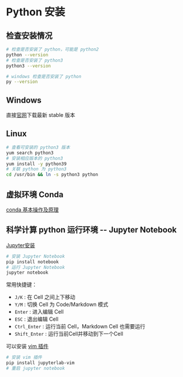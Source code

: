 # Python 安装

## 检查安装情况

```bash
# 检查是否安装了 python，可能是 python2
python --version
# 检查是否安装了 python3
python3 --version

# windows 检查是否安装了 python
py --version
```

## Windows

直接[官网](https://www.python.org/downloads/)下载最新 stable 版本

## Linux

```bash
# 查看可安装的 python3 版本
yum search python3
# 安装相应版本的 python3
yum install -y python39
# 关联 python 为 python3
cd /usr/bin && ln -s python3 python
```

## 虚拟环境 Conda

[conda 基本操作及原理](http://www.arclub.cc/?news/346.html)

## 科学计算 python 运行环境 -- Jupyter Notebook

[Jupyter安装](https://jupyter.org/install)

```bash
# 安装 Jupyter Notebook
pip install notebook
# 运行 Jupyter Notebook
jupyter notebook
```

常用快捷键：

- `J/K` : 在 Cell 之间上下移动
- `Y/M` : 切换 Cell 为 Code/Markdown 模式
- `Enter` : 进入编辑 Cell
- `ESC` : 退出编辑 Cell
- `Ctrl_Enter` : 运行当前 Cell，Markdown Cell 也需要运行
- `Shift_Enter` : 运行当前Cell并移动到下一个Cell

可以安装 [vim 插件](https://github.com/jupyterlab-contrib/jupyterlab-vim)

```bash
# 安装 vim 插件
pip install jupyterlab-vim
# 重启 jupyter notebook
```
